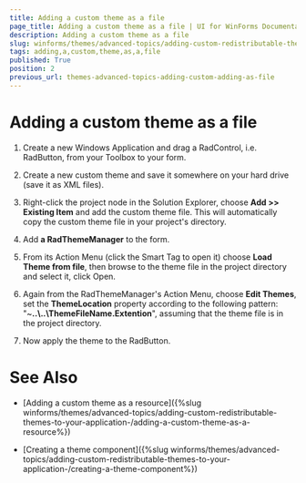 ```yaml
---
title: Adding a custom theme as a file
page_title: Adding a custom theme as a file | UI for WinForms Documentation
description: Adding a custom theme as a file
slug: winforms/themes/advanced-topics/adding-custom-redistributable-themes-to-your-application-/adding-a-custom-theme-as-a-file
tags: adding,a,custom,theme,as,a,file
published: True
position: 2
previous_url: themes-advanced-topics-adding-custom-adding-as-file
---
```


# Adding a custom theme as a file


1. Create a new Windows Application and drag a RadControl, i.e. RadButton, from your Toolbox to your form. 

1. Create a new custom theme and save it somewhere on your hard drive (save it as XML files). 

1. Right-click the project node in the Solution Explorer, choose __Add >> Existing Item__ and add the custom theme file. This will automatically copy the custom theme file in your project's directory. 

1. Add __a RadThemeManager__ to the form. 

1. From its Action Menu (click the Smart Tag to open it) choose __Load Theme from file__, then browse to the theme file in the project directory and select it, click Open. 

1. Again from the RadThemeManager's Action Menu, choose __Edit Themes__, set the __ThemeLocation__ property according to the following pattern: "~__..\\..\ThemeFileName.Extention__", assuming that the theme file is in the project directory. 

1. Now apply the theme to the RadButton. 

# See Also
* [Adding a custom theme as a resource]({%slug winforms/themes/advanced-topics/adding-custom-redistributable-themes-to-your-application-/adding-a-custom-theme-as-a-resource%})

* [Creating a theme component]({%slug winforms/themes/advanced-topics/adding-custom-redistributable-themes-to-your-application-/creating-a-theme-component%})

